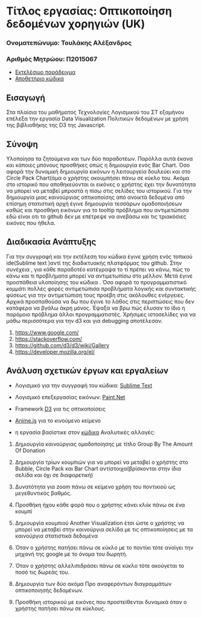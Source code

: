 # Τίτλος εργασίας: Οπτικοποίηση δεδομένων χορηγιών (UK)

### Ονοματεπώνυμο: Τουλάκης Αλέξανδρος
### Αριθμός Μητρώου: Π2015067

* [Εκτελέσιμο παράδειγμα](https://p15githubstudent.github.io/D3js-uk-political-donations/ 'Εκτελέσιμο παράδειγμα')
* [Αποθετήριο κώδικα](https://github.com/P15GitHubStudent/D3js-uk-political-donations/tree/gh-pages ' Αποθετήριο κώδικα')

## Εισαγωγή
 Στα πλαίσια του μαθήματος Τεχνολογίες Λογισμικού του ΣΤ εξαμήνου επέλεξα την εργασία Data Visualization Πολιτικών δεδομένων με χρήση της βιβλιοθήκης της D3 της Javascript.

## Σύνοψη
Υλοποίησα τα ζητούμενα και των δύο παραδοτέων. Παρόλλα αυτά έκανα και κάποιες μπόνους προσθήκες  οπώς η δημιουργία ενός Bar Chart.  Όσο αφορά την δυναμική δημιουργία εικόνων η λειτουργεία  δουλεύει και στο Circle Pack Chart(άμα ο χρήστης  ακουμπήσει πάνω σε κύκλο του. Ακόμα στο ιστορικό που αποθηκεύονται οι εικόνες ο χρήστης έχει την δυνατότητα  να μπορεί να μεταβεί  μπροστά η πίσω στις σελίδες του ιστορικού. Για την δημιουργία μιας καινούργιας οπτικοποίσης από ανοικτά δεδομένα από επίσημη στατιστική αρχή έγινε δημιουργία τεσσάρων ομαδοποιήσεων καθώς και προσθήκη εικόνων για το tooltip πρόβλημα που αντιμετώπισα εδώ είναι οτι το github δεν με επέτρεψε να ανεβάσω και τις τριακόσιες εικόνες που ήθελα.

## Διαδικασία Ανάπτυξης
 Για την συγγραφή και την εκτέλεση του κώδικα έγινε χρήση ενός τοπικού ide(Sublime text )αντί της διαδικτυακής  πλατφόρμας του github. Στην συνέχεια , για  κάθε παραδοτέο κατέγραψα το τί πρέπει να κάνω, πώς το κάνω και τι προβλήματα μπορεί να αντιμετωπίσω στο μέλλον. Μετά έγινε προσπάθεια  υλοποίησης του κώδικα . Όσο αφορά το προγραμματιστικό κομμάτι πολλές φορές αντιμετώπισα προβλήματα λογικής και συντακτικής φύσεως για την αντιμετώπιση τους προέβη στις ακόλουθες ενέργειες. Αρχικά προσπαθούσα να δω που έγινε το λάθος στις περιπτώσεις που δεν κατάφερα να βγάλω  άκρη μόνος. Έψαξα να βρω πώς έλυσαν το ίδιο η παρόμοιο πρόβλημα άλλοι προγραμματιστές. Χρήσιμες ιστοσελίδες για να μάθω περισσότερα για την d3 και για debugging αποτέλεσαν.
1.	https://www.google.com/
2.	https://stackoverflow.com/
3.	https://github.com/d3/d3/wiki/Gallery
4.	https://developer.mozilla.org/el/

## Ανάλυση σχετικών έργων και εργαλείων
* Λογισμικό για την συγγραφή του κώδικα: [Sublime Text](https://www.sublimetext.com// 'Sublime Text')
* Λογισμικό επεξεργασίας εικόνων: [Paint.Net](https://www.getpaint.net/ 'Paint.Net')
* Framework [D3](https://d3js.org/ 'D3') για τις οπτικοποίσεις
* [Anime.js](http://animejs.com/ 'Anime.js') για το κινούμενο κείμενο

* η εργασία βασίστικε στον [κώδικα](https://github.com/ioniodi/D3js-uk-political-donations 'Κώδικα') 
Αναλυτικές αλλαγές:
1)	Δημιουργία καινούργιας ομαδοποίησης με τίτλο Group By The Amount Of Donation
2)	Δημιουργία τρίων κουμπιών για να μπορεί να μεταβεί ο χρήστης στο Bubble, Circle Pack και Bar Chart αντίστοιχα(βρίσκονται στην ίδια σελίδα και όχι σε διαφορετική)
3)	Δυνατότητα για zoom πάνω σε κείμενο χρήση του ποντικιού ως μεγεθυντικός βαθμός.
4)	Προσθήκη ήχου κάθε φορά που ο χρήστης κάνει κλιίκ πάνω σε ένα κουμπί

5)	Δημιουργία κουμπιού Another Visualization έτσι ώστε ο χρήστης να μπορεί να μεταβεί στην καινούργια σελίδα με τις οπτικοποίησεις   με τα καινούργια στατιστικά δεδομένα
6)	Όταν ο χρήστης πατήσει πάνω σε κύκλο με το ποντίκι τότε ανοίγει την μηχανή της google με το όνομα του δωρητή.
7)	Όταν ο χρήστης αλλελιπιδράσει πάνω σε κύκλο τότε ακούγεται το ποσό τις δωρεάς του.
8)	Δημιουργία των δύο ακόμα Προ αναφερόντων διαγραμμάτων οπτικοποιησής δεδομένων. 
9)	Προσθήκη ιστορικού με εικόνες που προστείθενται δυναμικά όταν ο χρήστης πατήσει πάνω σε κύκλους.




